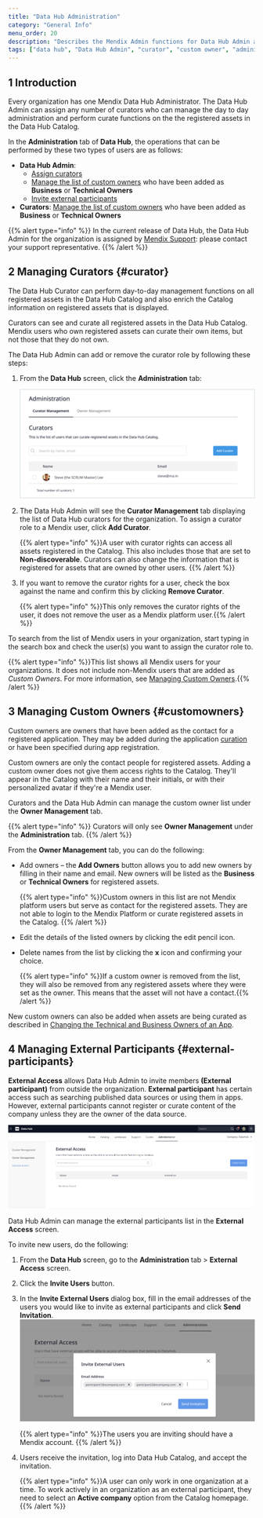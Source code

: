 ```yaml
---
title: "Data Hub Administration"
category: "General Info"
menu_order: 20
description: "Describes the Mendix Admin functions for Data Hub Admin and curators."
tags: ["data hub", "Data Hub Admin", "curator", "custom owner", "administration"]
---
```


## 1 Introduction

Every organization has one Mendix Data Hub Administrator. The Data Hub Admin can assign any number of curators who can manage the day to day administration and perform curate functions on the the registered assets in the Data Hub Catalog.

In the **Administration** tab of **Data Hub**, the operations that can be performed by these two types of users are as follows:

* **Data Hub Admin**:
  * [Assign curators](#curator)
  * [Manage the list of custom owners](#customowners) who have been added as **Business** or **Technical Owners**
  * [Invite external participants](#external-participants)
* **Curators**:
  [Manage the list of custom owners](#customowners) who have been added as **Business** or **Technical Owners**

{{% alert type="info" %}}
In the current release of Data Hub, the Data Hub Admin for the organization is assigned by [Mendix Support](https://support.mendix.com/hc/en-us): please contact your support representative.
{{% /alert %}}

## 2 Managing Curators {#curator}

The Data Hub Curator can perform day-to-day management functions on all registered assets in the Data Hub Catalog and also enrich the Catalog information on registered assets that is displayed.

Curators can see and curate all registered assets in the Data Hub Catalog. Mendix users who own registered assets can curate their own items, but not those that they do not own.

The Data Hub Admin can add or remove the curator role by following these steps:

1. From the **Data Hub** screen, click the **Administration** tab:

	![Administration](attachments/data-hub-admin/administration.png)

2. The Data Hub Admin will see the **Curator Management** tab displaying  the list of Data Hub curators for the organization. To assign a curator role to a Mendix user, click **Add Curator**.

    {{% alert type="info" %}}A user with curator rights can access all assets registered in the Catalog. This also includes those that are set to **Non-discoverable**. Curators can also change the information that is registered for assets that are owned by other users. {{% /alert %}}
   
3. If you want to remove the curator rights for a user, check the box against the name and confirm this by clicking **Remove Curator**.
   
    {{% alert type="info" %}}This only removes the curator rights of the user, it does not remove the user as a Mendix platform user.{{% /alert %}}

To search from the list of Mendix users in your organization, start typing in the search box and check the user(s) you want to assign the curator role to.

{{% alert type="info" %}}This list shows all Mendix users for your organizations. It does not include non-Mendix users that are added as *Custom Owners*. For more information, see [Managing Custom Owners](#customowners).{{% /alert %}}

## 3 Managing Custom Owners {#customowners}

Custom owners are owners that have been added as the contact for a registered application. They may be added during the application [curation](/data-hub/data-hub-catalog/curate#custom-owner) or have been specified during app registration.

Custom owners are only the contact people for registered assets. Adding a custom owner does not give them access rights to the Catalog. They'll appear in the Catalog with their name and their initials, or with their personalized avatar if they're a Mendix user.

Curators and the Data Hub Admin can manage the custom owner list under the **Owner Management** tab.

{{% alert type="info" %}}
Curators will only see  **Owner Management** under the **Administration** tab.
{{% /alert %}}

From the **Owner Management** tab, you can do the following:

* Add owners – the **Add Owners** button allows you to add new owners by filling in their name and email. New owners will be listed as the **Business** or **Technical Owners** for registered assets.

	{{% alert type="info" %}}Custom owners in this list are not Mendix platform users but serve as contact for the registered assets.  They are not able to login to the Mendix Platform or curate registered assets in the Catalog. {{% /alert %}}

* Edit the details of the listed owners by clicking the edit pencil icon.
* Delete names from the list by clicking the **x** icon and confirming your choice.

	{{% alert type="info" %}}If a custom owner is removed from the list, they will also be removed from any registered assets where they were set as the owner. This means that the asset will not have a contact.{{% /alert %}}

New custom owners can also be added when assets are being curated as described in [Changing the Technical and Business Owners of an App](/data-hub/data-hub-catalog/curate#custom-owner).

## 4 Managing External Participants {#external-participants}

**External Access** allows Data Hub Admin to invite members **(External participant)** from outside the organization. **External participant** has certain access such as searching published data sources or using them in apps. However, external participants cannot register or curate content of the company unless they are the owner of the data source.

![External Access](attachments/data-hub-admin/ExternalAccessOverview.PNG)

Data Hub Admin can manage the external participants list in the **External Access** screen. 

To invite new users, do the following:

1. From the **Data Hub** screen, go to the **Administration** tab > **External Access** screen.

2. Click the **Invite Users** button.

3. In the **Invite External Users** dialog box, fill in the email addresses of the users you would like to invite as external participants and click **Send Invitation**.     ![External Access](attachments/data-hub-admin/InviteExternalUser.PNG)

    {{% alert type="info" %}}The users you are inviting should have a Mendix account. {{% /alert %}}

4. Users receive the invitation, log into Data Hub Catalog, and accept the invitation.

    {{% alert type="info" %}}A user can only work in one organization at a time. To work actively in an organization as an external participant, they need to select an **Active company** option from the Catalog homepage.{{% /alert %}}

   
